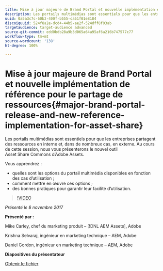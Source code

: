 ```yaml
---
title: Mise à jour majeure de Brand Portal et nouvelle implémentation de référence pour le partage de ressources
description: Les portails multimédias sont essentiels pour que les entreprises partagent des ressources en interne et, dans de nombreux cas, en externe. Au cours de cette session, nous vous présenterons le nouvel outil Asset Share Commons d’Adobe Assets.
uuid: 0a5a3c7c-60b2-400f-b555-ca51f01e8184
discoiquuid: 524f8a2e-dcd4-44b5-ae2f-524dff8f03ab
targetaudience: target-audience advanced
source-git-commit: edd0bdb28a9b3d065a64a95af6a216b747577c77
workflow-type: tm+mt
source-wordcount: '138'
ht-degree: 100%

---
```


# Mise à jour majeure de Brand Portal et nouvelle implémentation de référence pour le partage de ressources{#major-brand-portal-release-and-new-reference-implementation-for-asset-share}

Les portails multimédias sont essentiels pour que les entreprises partagent des ressources en interne et, dans de nombreux cas, en externe. Au cours de cette session, nous vous présenterons le nouvel outil Asset Share Commons d’Adobe Assets.

Vous apprendrez :

* quelles sont les options du portail multimédia disponibles en fonction des cas d’utilisation ;
* comment mettre en œuvre ces options ;
* des bonnes pratiques pour garantir leur facilité d’utilisation.

>[!VIDEO](https://video.tv.adobe.com/v/20730/?quality=9)

*Présenté le 8 novembre 2017*

**Présenté par :**

Mike Carley, chef du marketing produit – [!DNL AEM Assets], Adobe

Krishna Selvaraj, ingénieur en marketing technique – AEM, Adobe

Daniel Gordon, ingénieur en marketing technique – AEM, Adobe

**Diapositives du présentateur**

[Obtenir le fichier](assets/gems+bp-asset+share+nov+8+17+.pdf)
<!--
[Get back to the Overview](https://helpx.adobe.com/experience-manager/kt/eseminars/gems/aem-index.html)
-->
